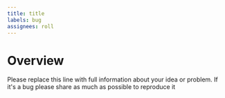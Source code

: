```yaml
---
title: title
labels: bug
assignees: roll
---
```


# Overview

Please replace this line with full information about your idea or problem. If it's a bug please share as much as possible to reproduce it
